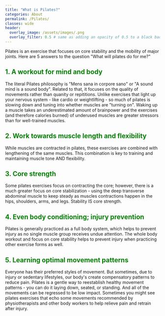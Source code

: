 ```yaml
---
title: "What is Pilates?"
categories: About
permalink: /Pilates/
classes: wide
header:
  overlay_image: /assets/images/.png
  overlay_filter: 0.5 # same as adding an opacity of 0.5 to a black background
---
```


Pilates is an exercise that focuses on core stability and the mobility of major joints. Here are 5 answers to the question "What will pilates do for me?" 

<h2 style="color: green;">1. A workout for mind and body</h2> 
<p>The literal Pilates philosophy is "Mens sana in corpore sano" or "A sound mind is a sound body". Related to that, it focuses on the quality of movements rather than quanity or repititions. Unlike exercises that light up your nervous system - like cardio or weightlifting - so much of pilates is slowing down and tuning into whether muscles are "turning on". Waking up a muscle takes an underestimated amount of brainpower and the exercises (and therefore calories burned) of underused muscles are greater stressors than for well-trained muscles.</p> 

<h2 style="color: green;">2. Work towards muscle length and flexibility</h2>
<p>While muscles are contracted in pilates, these exercises are combined with lengthening of the same muscles. This combination is key to training and maintaining muscle tone AND flexibility.</p>

<h2 style="color: green;">3. Core strength</h2>
<p>Some pilates exercises focus on contracting the core; however, there is a much greater focus on core stabilization - using the deep transverse abdominal muscle to keep steady as muscles contractions happen in the hips, shoulders, arms, and legs. Stability IS core strength.</p>

<h2 style="color: green;">4. Even body conditioning; injury prevention</h2>
<p>Pilates is generally practiced as a full body system, which helps to prevent injury as no single muscle group receives undue attention. The whole body workout and focus on core stability helps to prevent injury when practicing other exercise forms as well.</p>

<h2 style="color: green;">5. Learning optimal movement patterns</h2>
<p>Everyone has their preferred styles of movement. But sometimes, due to injury or sedentary lifestyles, our body's create compensatory patterns to reduce pain. Pilates is a gentle way to reestablish healthy movement patterns - you can do it laying down, seated, or standing. And all of the movements can be regressed to be low impact. Sometimes you might see pilates exercises that echo some movements recommended by physiotherapists and other body workers to help relieve pain and retrain after injury. 






